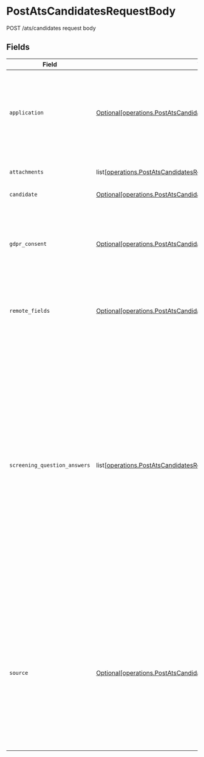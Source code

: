 # PostAtsCandidatesRequestBody

POST /ats/candidates request body


## Fields

| Field                                                                                                                                                                                                                                                                                                                                     | Type                                                                                                                                                                                                                                                                                                                                      | Required                                                                                                                                                                                                                                                                                                                                  | Description                                                                                                                                                                                                                                                                                                                               |
| ----------------------------------------------------------------------------------------------------------------------------------------------------------------------------------------------------------------------------------------------------------------------------------------------------------------------------------------- | ----------------------------------------------------------------------------------------------------------------------------------------------------------------------------------------------------------------------------------------------------------------------------------------------------------------------------------------- | ----------------------------------------------------------------------------------------------------------------------------------------------------------------------------------------------------------------------------------------------------------------------------------------------------------------------------------------- | ----------------------------------------------------------------------------------------------------------------------------------------------------------------------------------------------------------------------------------------------------------------------------------------------------------------------------------------- |
| `application`                                                                                                                                                                                                                                                                                                                             | [Optional[operations.PostAtsCandidatesRequestBodyApplication]](undefined/models/operations/postatscandidatesrequestbodyapplication.md)                                                                                                                                                                                                    | :heavy_check_mark:                                                                                                                                                                                                                                                                                                                        | Currently, every candidate has one application. If you are interested in talent pools, please contact Kombo.                                                                                                                                                                                                                              |
| `attachments`                                                                                                                                                                                                                                                                                                                             | list[[operations.PostAtsCandidatesRequestBodyAttachments](undefined/models/operations/postatscandidatesrequestbodyattachments.md)]                                                                                                                                                                                                        | :heavy_minus_sign:                                                                                                                                                                                                                                                                                                                        | Array of the attachments you would like upload.                                                                                                                                                                                                                                                                                           |
| `candidate`                                                                                                                                                                                                                                                                                                                               | [Optional[operations.PostAtsCandidatesRequestBodyCandidate]](undefined/models/operations/postatscandidatesrequestbodycandidate.md)                                                                                                                                                                                                        | :heavy_check_mark:                                                                                                                                                                                                                                                                                                                        | N/A                                                                                                                                                                                                                                                                                                                                       |
| `gdpr_consent`                                                                                                                                                                                                                                                                                                                            | [Optional[operations.PostAtsCandidatesRequestBodyGdprConsent]](undefined/models/operations/postatscandidatesrequestbodygdprconsent.md)                                                                                                                                                                                                    | :heavy_minus_sign:                                                                                                                                                                                                                                                                                                                        | Optional GDPR consent information required in some jurisdictions (like the Czech Republic or Slovakia).                                                                                                                                                                                                                                   |
| `remote_fields`                                                                                                                                                                                                                                                                                                                           | [Optional[operations.PostAtsCandidatesRequestBodyRemoteFields]](undefined/models/operations/postatscandidatesrequestbodyremotefields.md)                                                                                                                                                                                                  | :heavy_minus_sign:                                                                                                                                                                                                                                                                                                                        | Additional fields that we will pass through to specific ATS systems.                                                                                                                                                                                                                                                                      |
| `screening_question_answers`                                                                                                                                                                                                                                                                                                              | list[[operations.PostAtsCandidatesRequestBodyScreeningQuestionAnswers](undefined/models/operations/postatscandidatesrequestbodyscreeningquestionanswers.md)]                                                                                                                                                                              | :heavy_minus_sign:                                                                                                                                                                                                                                                                                                                        | Array of answers to screening questions. Currently, not all question types are supported and unsupported ones will not be submitted.<br/><br/>The available questions a job can be retrieved from the get jobs endpoint. The answers will be validated based on the format of the the questions. Make sure to follow this schema to avoid errors. |
| `source`                                                                                                                                                                                                                                                                                                                                  | [Optional[operations.PostAtsCandidatesRequestBodySource]](undefined/models/operations/postatscandidatesrequestbodysource.md)                                                                                                                                                                                                              | :heavy_minus_sign:                                                                                                                                                                                                                                                                                                                        | Optional source information that will be attached to the candidate. If you're a job board or recruiting service, you can use this to make sure your customers can see which candidates came from you.                                                                                                                                     |